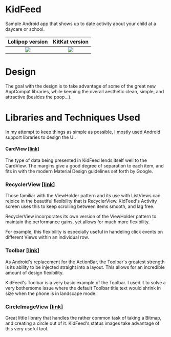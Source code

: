 # KidFeed
Sample Android app that shows up to date activity about your child at a daycare or school.

Lollipop version             |  KitKat version
:-------------------------:|:-------------------------:
![](https://raw.githubusercontent.com/ryan-simon/kidfeed/master/screenshots/KidFeed_Lollipop.png)  |  ![](https://raw.githubusercontent.com/ryan-simon/kidfeed/master/screenshots/KidFeed_KitKat.png)

# Design
The goal with the design is to take advantage of some of the great new AppCompat libraries, while keeping the overall aesthetic clean, simple, and attractive (besides the poop...).

# Libraries and Techniques Used
In my attempt to keep things as simple as possible, I mostly used Android support libraries to design the UI.

#### CardView [[link]](https://developer.android.com/reference/android/support/v7/widget/CardView.html)
The type of data being presented in KidFeed lends itself well to the CardView. The margins give a good degree of separation to each item, and fits in with the modern Material Design guidelines set forth by Google.

### RecyclerView [[link]](https://developer.android.com/reference/android/support/v7/widget/RecyclerView.html)
Those familiar with the ViewHolder pattern and its use with ListViews can rejoice in the beautiful flexibility that is RecyclerView. KidFeed's Activity screen uses this to keep scrolling between items smooth, and lag free.

RecyclerView incorporates its own version of the ViewHolder pattern to maintain the performance gains, yet allows for much more flexibility. 

For example, this flexibility is especially useful in handeling click events on different Views within an individual row.

### Toolbar [[link]](http://developer.android.com/reference/android/widget/Toolbar.html)
As Android's replacement for the ActionBar, the Toolbar's greatest strength is its ability to be injected straight into a layout. This allows for an incredible amount of design flexibility.

KidFeed's Toolbar is a very basic example of the Toolbar. I used it to solve a very bothersome issue where the default Toolbar title text would shrink in size when the phone is in landscape mode.

### CircleImageView [[link]](https://github.com/hdodenhof/CircleImageView)
Great little library that handles the rather common task of taking a Bitmap, and creating a circle out of it. KidFeed's status images take advantage of this very useful tool.